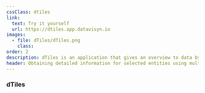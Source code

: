 ```yaml
---
cssClass: dtiles
link:
  text: Try it yourself
  url: https://dtiles.app.datavisyn.io
images:
  - file: dTiles/dTiles.png
    class:
order: 2
description: dTiles is an application that gives an overview to data by showing them in synchronized views composed to dynamic dashboards. Dashboards can be reused and shared by saving the configurations and loading them with different datasets. dTiles was developed to provide a clean user interface to fit the needs of different user groups - from beginners to experts.
header: Obtaining detailed information for selected entities using multiple views composed to dashboards
---
```


### dTiles